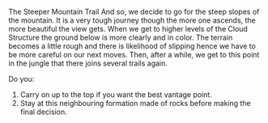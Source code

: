 The Steeper Mountain Trail 
And so, we decide to go for the steep slopes of the mountain. It is a very tough journey though the more one ascends, the more beautiful the view gets. When we get to higher levels of the Cloud Structure the ground below is more clearly and in color. The terrain becomes a little rough and there is likelihood of slipping hence we have to be more careful on our next moves. Then, after a while, we get to this point in the jungle that there joins several trails again. 
 
 Do you: 
 
 1. Carry on up to the top if you want the best vantage point.
 2. Stay at this neighbouring formation made of rocks before making the final decision. 
 
 
 
 
 
